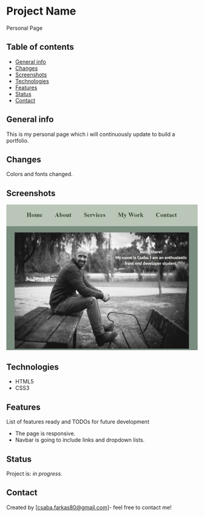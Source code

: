 # Project Name
Personal Page

## Table of contents
* [General info](#general-info)
* [Changes](#changes)
* [Screenshots](#screenshots)
* [Technologies](#technologies)
* [Features](#features)
* [Status](#status)
* [Contact](#contact)

## General info
This is my personal page which i will continuously update to build a portfolio.

## Changes
Colors and fonts changed.

## Screenshots
![Personal page](ColorFont.png)

## Technologies
* HTML5
* CSS3

## Features
List of features ready and TODOs for future development
* The page is responsive.
* Navbar is going to include links and dropdown lists.

## Status
Project is: _in progress_.

## Contact
Created by [csaba.farkas80@gmail.com]- feel free to contact me!
